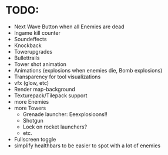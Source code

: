 # TODO:

- Next Wave Button when all Enemies are dead
- Ingame kill counter
- Soundeffects
- Knockback
- Towerupgrades
- Bullettrails
- Tower shot animation
- Animations (explosions when enemies die, Bomb explosions)
- Transparency for tool visualizations
- vfx (glow, etc)
- Render map-background
- Texturepack/Tilepack support
- more Enemies
- more Towers
  - Grenade launcher: Eeexplosioons!!
  - Shotgun
  - Lock on rocket launchers?
  - etc.
- Fullscreen toggle
- simplify healthbars to be easier to spot with a lot of enemies
